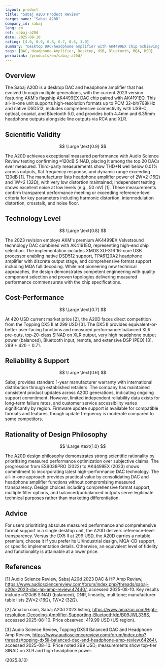 ```yaml
---
layout: product
title: "Sabaj A20D Product Review"
target_name: "Sabaj A20D"
company_id: sabaj
lang: en
ref: sabaj-a20d
date: 2025-08-10
rating: [4.0, 0.9, 0.8, 0.7, 0.6, 1.0]
summary: "Desktop DAC/headphone amplifier with AK4499EX chip achieving reference-level performance (≈120dB SINAD). Offers solid value relative to current 299 USD-class balanced DAC/amp alternatives."
tags: [DAC, Headphone-Amplifier, Desktop, USB, Bluetooth, MQA, DSD]
permalink: /products/en/sabaj-a20d/
---
```


## Overview

The Sabaj A20D is a desktop DAC and headphone amplifier that has evolved through multiple generations, with the current 2023 version featuring AKM's flagship AK4499EX DAC chip paired with AK4191EQ. This all-in-one unit supports high-resolution formats up to PCM 32-bit/768kHz and native DSD512, includes comprehensive connectivity with USB-C, optical, coaxial, and Bluetooth 5.0, and provides both 4.4mm and 6.35mm headphone outputs alongside line outputs via RCA and XLR.

## Scientific Validity

$$ \Large \text{0.9} $$

The A20D achieves exceptional measured performance with Audio Science Review testing confirming ≈120dB SINAD, placing it among the top 20 DACs ever measured. Third-party measurements show THD+N well below 0.01% across outputs, flat frequency response, and dynamic range exceeding 120dB [1]. The manufacturer lists headphone amplifier power of 2W×2 (16Ω) and 1W×2 (32Ω), with very low distortion maintained; independent testing shows excellent noise at low levels (e.g., 50 mV) [1]. These measurements confirm transparent performance meeting or exceeding reference-level criteria for key parameters including harmonic distortion, intermodulation distortion, crosstalk, and noise floor.

## Technology Level

$$ \Large \text{0.8} $$

The 2023 revision employs AKM's premium AK4499EX Velvetsound technology DAC combined with AK4191EQ, representing high-end chip selection. The implementation includes XMOS XU-316 16-core USB processor enabling native DSD512 support, TPA6120A2 headphone amplifier with discrete output stage, and comprehensive format support including MQA full decoding. While not pioneering new technical approaches, the design demonstrates competent engineering with quality component selection and proven topologies delivering measured performance commensurate with the chip specifications.

## Cost-Performance

$$ \Large \text{0.7} $$

At 420 USD current market price [2], the A20D faces direct competition from the Topping DX5 II at 299 USD [3]. The DX5 II provides equivalent-or-better user-facing functions and measured performance: balanced XLR pre-outs, top-20-class SINAD on XLR output, very high headphone output power (balanced), Bluetooth input, remote, and extensive DSP (PEQ) [3]. 299 ÷ 420 = 0.71.

## Reliability & Support

$$ \Large \text{0.6} $$

Sabaj provides standard 1-year manufacturer warranty with international distribution through established retailers. The company has maintained consistent product updates across A20D generations, indicating ongoing support commitment. However, limited independent reliability data exists for long-term failure rates, and customer service accessibility varies significantly by region. Firmware update support is available for compatible formats and features, though update frequency is moderate compared to some competitors.

## Rationality of Design Philosophy

$$ \Large \text{1.0} $$

The A20D design philosophy demonstrates strong scientific rationality by prioritizing measured performance optimization over subjective claims. The progression from ES9038PRO (2022) to AK4499EX (2023) shows commitment to incorporating latest high-performance DAC technology. The all-in-one approach provides practical value by consolidating DAC and headphone amplifier functions without compromising measured transparency. Design choices including comprehensive format support, multiple filter options, and balanced/unbalanced outputs serve legitimate technical purposes rather than marketing differentiation.

## Advice

For users prioritizing absolute measured performance and comprehensive format support in a single desktop unit, the A20D delivers reference-level transparency. Versus the DX5 II at 299 USD, the A20D carries a notable premium; choose it if you prefer its UI/industrial design, MQA-CD support, or specific implementation details. Otherwise, an equivalent level of fidelity and functionality is attainable at a lower price.

## References

[1] Audio Science Review, Sabaj A20d 2023 DAC & HP Amp Review, https://www.audiosciencereview.com/forum/index.php?threads/sabaj-a20d-2023-dac-hp-amp-review.47440/, accessed 2025-08-10. Key results include ≈120dB SINAD (balanced), DNR, linearity, multitone; manufacturer table lists 2W×2 (16Ω), 1W×2 (32Ω).

[2] Amazon.com, Sabaj A20d 2023 listing, https://www.amazon.com/High-resolution-Decoding-Amplifier-Supporting-Bluetooth/dp/B09JWL338S, accessed 2025-08-10. Price observed: 419.99 USD (US region).

[3] Audio Science Review, Topping DX5II Balanced DAC and Headphone Amp Review, https://www.audiosciencereview.com/forum/index.php?threads/topping-dx5ii-balanced-dac-and-headphone-amp-review.64264/, accessed 2025-08-10. Price noted 299 USD; measurements show top-tier SINAD on XLR and high headphone power.

(2025.8.10)